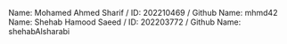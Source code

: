 Name: Mohamed Ahmed Sharif / ID: 202210469 / Github Name: mhmd42
Name: Shehab Hamood Saeed / ID: 202203772 / Github Name: shehabAlsharabi
